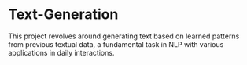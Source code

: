 # Text-Generation
This project revolves around generating text based on learned patterns from previous textual data, a fundamental task in NLP with various applications in daily interactions.
